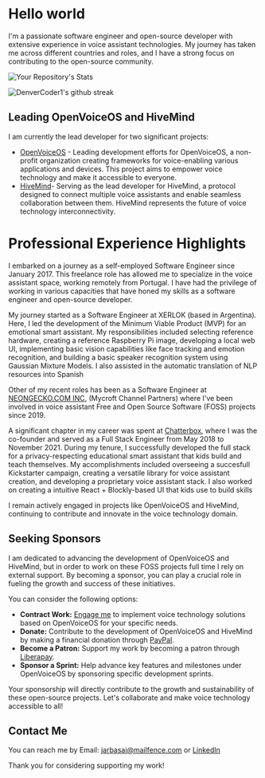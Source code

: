 # Hello world

I'm a passionate software engineer and open-source developer with extensive experience in voice assistant technologies. 
My journey has taken me across different countries and roles, and I have a strong focus on contributing to the open-source community.

![Your Repository's Stats](https://github-readme-stats.vercel.app/api?username=JarbasAl&show_icons=true)

![DenverCoder1's github streak](https://github-readme-streak-stats.herokuapp.com/?user=JarbasAl)


## Leading OpenVoiceOS and HiveMind

I am currently the lead developer for two significant projects:

- [OpenVoiceOS](https://openvoiceos.org/) - Leading development efforts for OpenVoiceOS, a non-profit organization creating frameworks for voice-enabling various applications and devices. This project aims to empower voice technology and make it accessible to everyone.
- [HiveMind](https://github.com/JarbasHiveMind/)- Serving as the lead developer for HiveMind, a protocol designed to connect multiple voice assistants and enable seamless collaboration between them. HiveMind represents the future of voice technology interconnectivity.

# Professional Experience Highlights

I embarked on a journey as a self-employed Software Engineer since January 2017. This freelance role has allowed me to specialize in the voice assistant space, working remotely from Portugal. 
I have had the privilege of working in various capacities that have honed my skills as a software engineer and open-source developer.

My journey started as a Software Engineer at XERLOK (based in Argentina). Here, I led the development of the Minimum Viable Product (MVP) for an emotional smart assistant. My responsibilities included selecting reference hardware, creating a reference Raspberry Pi image, developing a local web UI, implementing basic vision capabilities like face tracking and emotion recognition, and building a basic speaker recognition system using Gaussian Mixture Models. I also assisted in the automatic translation of NLP resources into Spanish

Other of my recent roles has been as a Software Engineer at [NEONGECKO.COM INC](http://neon.ai/), (Mycroft Channel Partners) where I've been involved in voice assistant Free and Open Source Software (FOSS) projects since 2019.

A significant chapter in my career was spent at [Chatterbox](https://www.kickstarter.com/projects/hellochatterbox/chatterbox-the-smart-speaker-that-kids-build-and-p), where I was the co-founder and served as a Full Stack Engineer from May 2018 to November 2021. During my tenure, I successfully developed the full stack for a privacy-respecting educational smart assistant that kids build and teach themselves. My accomplishments included overseeing a succesfull Kickstarter campaign, creating a versatile library for voice assistant creation, and developing a proprietary voice assistant stack. I also worked on creating a intuitive React + Blockly-based UI that kids use to build skills

I remain actively engaged in projects like OpenVoiceOS and HiveMind, continuing to contribute and innovate in the voice technology domain.

## Seeking Sponsors

I am dedicated to advancing the development of OpenVoiceOS and HiveMind, but in order to work on these FOSS projects full time I rely on external support. By becoming a sponsor, you can play a crucial role in fueling the growth and success of these initiatives.

You can consider the following options:

- **Contract Work:** [Engage me](mailto:jarbasai@mailfence.com) to implement voice technology solutions based on OpenVoiceOS for your specific needs.
- **Donate:** Contribute to the development of OpenVoiceOS and HiveMind by making a financial donation through [PayPal](https://paypal.me/AnaIsabelFerreira).
- **Become a Patron:** Support my work by becoming a patron through [Liberapay](https://liberapay.com/jarbasAI).
- **Sponsor a Sprint:** Help advance key features and milestones under OpenVoiceOS by sponsoring specific development sprints.

Your sponsorship will directly contribute to the growth and sustainability of these open-source projects. Let's collaborate and make voice technology accessible to all!

## Contact Me

You can reach me by Email: [jarbasai@mailfence.com](mailto:jarbasai@mailfence.com) or [LinkedIn](https://www.linkedin.com/in/casimiro-ferreira-953783151/)

Thank you for considering supporting my work!

